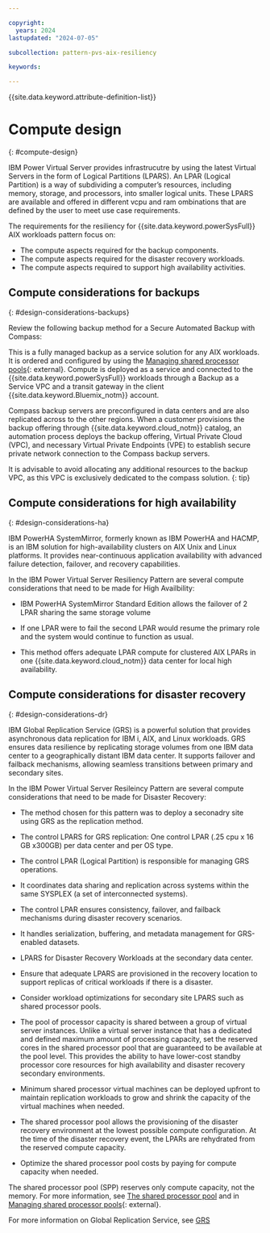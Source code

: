 ```yaml
---

copyright:
  years: 2024
lastupdated: "2024-07-05"

subcollection: pattern-pvs-aix-resiliency

keywords:

---
```


{{site.data.keyword.attribute-definition-list}}

# Compute design
{: #compute-design}

IBM Power Virtual Server provides infrastrucutre by using the latest Virtual Servers in the form of Logical Partitions (LPARS). An LPAR (Logical Partition) is a way of subdividing a computer’s resources, including memory, storage, and processors, into smaller logical units. These LPARS are available and offered in different vcpu and ram ombinations that are defined by the user to meet use case requirements. 

The requirements for the resiliency for {{site.data.keyword.powerSysFull}} AIX workloads pattern focus on:

-  The compute aspects required for the backup components.
-  The compute aspects required for the disaster recovery workloads.
-  The compute aspects required to support high availability activities.

## Compute considerations for backups
{: #design-considerations-backups}

Review the following backup method for a Secure Automated Backup with Compass: 

This is a fully managed backup as a service solution for any AIX workloads. It is ordered and configured by using the [Managing shared processor pools](https://cloud.ibm.com/catalog/services/secure-automated-backup-with-compass){: external}. Compute is deployed as a service and connected to the {{site.data.keyword.powerSysFull}} workloads through a Backup as a Service VPC and a transit gateway in the client {{site.data.keyword.Bluemix_notm}} account.

Compass backup servers are preconfigured in data centers and are also replicated across to the other regions. When a customer provisions the backup offering through {{site.data.keyword.cloud_notm}} catalog, an automation process deploys the backup offering, Virtual Private Cloud (VPC), and necessary Virtual Private Endpoints (VPE) to establish secure private network connection to the Compass backup servers. 

It is advisable to avoid allocating any additional resources to the backup VPC, as this VPC is exclusively dedicated to the compass solution.
{: tip}

## Compute considerations for high availability
{: #design-considerations-ha}

IBM PowerHA SystemMirror, formerly known as IBM PowerHA and HACMP, is an IBM solution for high-availability clusters on AIX Unix and Linux platforms. It provides near-continuous application availability with advanced failure detection, failover, and recovery capabilities. 

In the IBM Power Virtual Server Resiliency Pattern are several compute considerations that need to be made for High Availbility:

- IBM PowerHA SystemMirror Standard Edition allows the failover of 2 LPAR sharing the same storage volume

- If one LPAR were to fail the second LPAR would resume the primary role and the system would continue to function as usual. 

- This method offers adequate LPAR compute for clustered AIX LPARs in one {{site.data.keyword.cloud_notm}} data center for local high availability.

## Compute considerations for disaster recovery
{: #design-considerations-dr}

IBM Global Replication Service (GRS) is a powerful solution that provides asynchronous data replication for IBM i, AIX, and Linux workloads. GRS ensures data resilience by replicating storage volumes from one IBM data center to a geographically distant IBM data center. It supports failover and failback mechanisms, allowing seamless transitions between primary and secondary sites.

In the IBM Power Virtual Server Resileincy Pattern are several compute considerations that need to be made for Disaster Recovery:

- The method chosen for this pattern was to deploy a seconadry site using GRS as the replication method. 

- The control LPARS for GRS replication: One control LPAR (.25 cpu x 16 GB x300GB) per data center and per OS type.
 - The control LPAR (Logical Partition) is responsible for managing GRS operations.
 - It coordinates data sharing and replication across systems within the same SYSPLEX (a set of interconnected systems).
 - The control LPAR ensures consistency, failover, and failback mechanisms during disaster recovery scenarios.
 - It handles serialization, buffering, and metadata management for GRS-enabled datasets.

- LPARS for Disaster Recovery Workloads at the secondary data center. 

- Ensure that adequate LPARS are provisioned in the recovery location to support replicas of critical workloads if there is a disaster.

- Consider workload optimizations for secondary site LPARS such as shared processor pools.

- The pool of processor capacity is shared between a group of virtual server instances. Unlike a virtual server instance that has a dedicated and defined maximum amount of processing capacity, set the reserved cores in the shared processor pool that are guaranteed to be available at the pool level. This provides the ability to have lower-cost standby processor core resources for high availability and disaster recovery secondary environments.

- Minimum shared processor virtual machines can be deployed upfront to maintain replication workloads to grow and shrink the capacity of the virtual machines when needed.

- The shared processor pool allows the provisioning of the disaster recovery environment at the lowest possible compute configuration. At the time of the disaster recovery event, the LPARs are rehydrated from the reserved compute capacity.

- Optimize the shared processor pool costs by paying for compute capacity when needed.

The shared processor pool (SPP) reserves only compute capacity, not the memory. For more information, see [The shared processor pool](/docs/power-iaas?topic=power-iaas-manage-SPP) and in [Managing shared processor pools](https://www.ibm.com/docs/en/power9?topic=systems-managing-shared-processor-pools){: external}.

For more information on Global Replication Service, see [GRS](/docs/power-iaas?topic=power-iaas-getting-started-GRS)